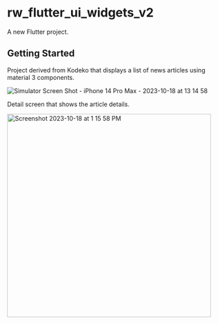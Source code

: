 # rw_flutter_ui_widgets_v2

A new Flutter project.

## Getting Started

Project derived from Kodeko that displays a list of news articles using material 3 components. 

![Simulator Screen Shot - iPhone 14 Pro Max - 2023-10-18 at 13 14 58](https://github.com/JonnySueck/News-app/assets/36180489/a203be81-2c62-4bde-bdfe-831f17b8f0e5)

Detail screen that shows the article details.

<img width="472" alt="Screenshot 2023-10-18 at 1 15 58 PM" src="https://github.com/JonnySueck/News-app/assets/36180489/ca4b03e8-7a40-4f10-8750-f9e3970a3d89">
